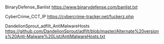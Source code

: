 BinaryDefense_Banlist
https://www.binarydefense.com/banlist.txt

CyberCrime_CCT_IP
https://cybercrime-tracker.net/fuckerz.php

DandelionSprout_adfilt_AntiMalwareHosts
https://github.com/DandelionSprout/adfilt/blob/master/Alternate%20versions%20Anti-Malware%20List/AntiMalwareHosts.txt
